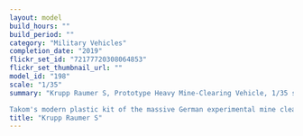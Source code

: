 ```yaml
---
layout: model
build_hours: ""
build_period: ""
category: "Military Vehicles"
completion_date: "2019"
flickr_set_id: "72177720308064853"
flickr_set_thumbnail_url: ""
model_id: "198"
scale: "1/35"
summary: "Krupp Raumer S, Prototype Heavy Mine-Clearing Vehicle, 1/35 scale  [Built 2018-19]

Takom's modern plastic kit of the massive German experimental mine clearing vehicle. I built it unmodified and added a scenic base made from Tamiya diorama pastes and a Bravo 6 figure."
title: "Krupp Raumer S"
---
```



